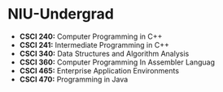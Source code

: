 # NIU-Undergrad

- **CSCI 240:** Computer Programming in C++
- **CSCI 241:** Intermediate Programming in C++
- **CSCI 340:** Data Structures and Algorithm Analysis
- **CSCI 360:** Computer Programming In Assembler Languag
- **CSCI 465:** Enterprise Application Environments
- **CSCI 470:** Programming in Java

